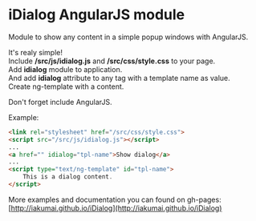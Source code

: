 # iDialog AngularJS module

Module to show any content in a simple popup windows with AngularJS.

It's realy simple!<br />
Include **/src/js/idialog.js** and **/src/css/style.css** to your page.<br />
Add **idialog** module to application.<br />
And add **idialog** attribute to any tag with a template name as value.<br />
Create ng-template with a content.

Don't forget include AngularJS.

Example:

``` html
<link rel="stylesheet" href="/src/css/style.css">
<script src="/src/js/idialog.js"></script>
...
<a href="" idialog="tpl-name">Show dialog</a>
...
<script type="text/ng-template" id="tpl-name">
    This is a dialog content.
</script>
```

More examples and documentation you can found on gh-pages: [http://iakumai.github.io/iDialog](http://iakumai.github.io/iDialog)
